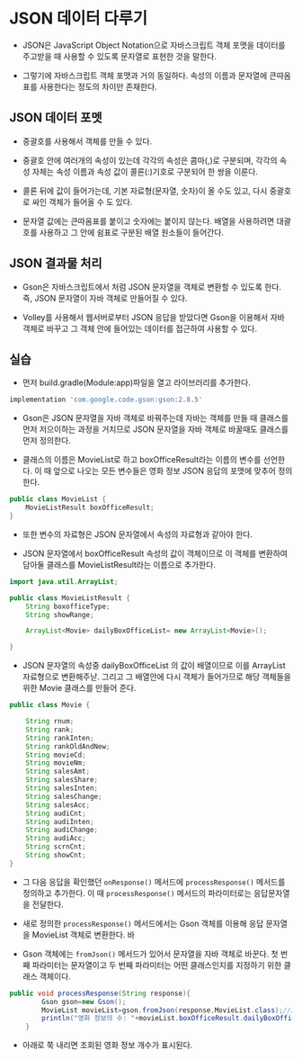 # JSON 데이터 다루기

* JSON은 JavaScript Object Notation으로 자바스크립트 객체 포맷을 데이터를 주고받을 때 사용할 수 있도록 문자열로 표현한 것을 말한다.

* 그렇기에 자바스크립트 객체 포맷과 거의 동일하다. 속성의 이름과 문자열에 큰따옴표를 사용한다는 정도의 차이만 존재한다.

## JSON 데이터 포멧

* 중괄호를 사용해서 객체를 만들 수 있다.

* 중괄호 안에 여러개의 속성이 있는데 각각의 속성은 콤마(,)로 구분되며, 각각의 속성 자체는 속성 이름과 속성 값이 콜론(:)기호로 구분되어 한 쌍을 이룬다.

* 콜론 뒤에 값이 들어가는데, 기본 자료형(문자열, 숫자)이 올 수도 있고, 다시 중괄호로 싸인 객체가 들어올 수 도 있다.

* 문자열 값에는 큰따옴표를 붙이고 숫자에는 붙이지 않는다. 배열을 사용하려면 대괄호를 사용하고 그 안에 쉼표로 구분된 배열 원소들이 들어간다.

## JSON 결과물 처리

* Gson은 자바스크립트에서 처럼 JSON 문자열을 객체로 변환할 수 있도록 한다. 즉, JSON 문자열이 자바 객체로 만들어질 수 있다.

* Volley를 사용해서 웹서버로부터 JSON 응답을 받았다면 Gson을 이용해서 자바 객체로 바꾸고 그 객체 안에 들어있는 데이터를 접근하여 사용할 수 있다.

## 실습

* 먼저 build.gradle(Module:app)파일을 열고 라이브러리를 추가한다.

```gradle
implementation 'com.google.code.gson:gson:2.8.5'
```

* Gson은 JSON 문자열을 자바 객체로 바꿔주는데 자바는 객체를 만들 때 클래스를 먼저 저으이하는 과정을 거치므로 JSON 문자열을 자바 객체로 바꿀때도 클래스를 먼저 정의한다.

* 클래스의 이름은 MovieList로 하고 boxOfficeResult라는 이름의 변수를 선언한다. 이 때 앞으로 나오는 모든 변수들은 영화 정보 JSON 응답의 포맷에 맞추어 정의한다.

```java
public class MovieList {
    MovieListResult boxOfficeResult;
}
```

* 또한 변수의 자료형은 JSON 문자열에서 속성의 자료형과 같아야 한다.

* JSON 문자열에서 boxOfficeResult 속성의 값이 객체이므로 이 객체를 변환하여 담아둘 클래스를 MovieListResult라는 이름으로 추가한다.

```java
import java.util.ArrayList;

public class MovieListResult {
    String boxofficeType;
    String showRange;

    ArrayList<Movie> dailyBoxOfficeList= new ArrayList<Movie>();

}
```

* JSON 문자열의 속성중 dailyBoxOfficeList 의 값이 배열이므로 이를 ArrayList 자료형으로 변환해주낟. 그리고 그 배열안에 다시 객체가 들어가므로 해당 객체들을 위한 Movie 클래스를 만들어 준다.

```java
public class Movie {

    String rnum;
    String rank;
    String rankInten;
    String rankOldAndNew;
    String movieCd;
    String movieNm;
    String salesAmt;
    String salesShare;
    String salesInten;
    String salesChange;
    String salesAcc;
    String audiCnt;
    String audiInten;
    String audiChange;
    String audiAcc;
    String scrnCnt;
    String showCnt;
}
```

* 그 다음 응답을 확인했던 ```onResponse()``` 메서드에 ```processResponse()``` 메서드를 정의하고 추가한다. 이 때 ```processResponse()``` 메서드의 파라미터로는 응답문자열을 전달한다.

* 새로 정의한 ```processResponse()``` 메서드에서는 Gson 객체를 이용해 응답 문자열을 MovieList 객체로 변환한다.
바
* Gson 객체에는 ```fromJson()``` 메서드가 있어서 문자열을 자바 객체로 바꾼다. 첫 번째 파라미터는 문자열이고 두 번째 파라미터는 어떤 클래스인지를 지정하기 위한 클래스 객체이다.

```java
public void processResponse(String response){
        Gson gson=new Gson();
        MovieList movieList=gson.fromJson(response,MovieList.class);//JSON 문자열을 MovieList 객체로 변환하기
        println("영화 정보의 수: "+movieList.boxOfficeResult.dailyBoxOfficeList.size());
    }
```

* 아래로 쭉 내리면 조회된 영화 정보 개수가 표시된다.
